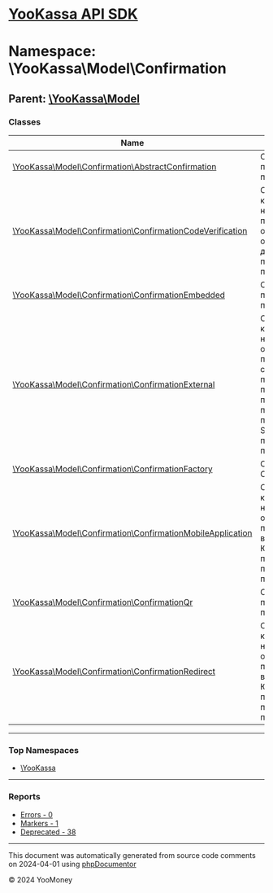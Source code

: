 # [YooKassa API SDK](../home.md)

# Namespace: \YooKassa\Model\Confirmation

## Parent: [\YooKassa\Model](../namespaces/yookassa-model.md)

### Classes

| Name | Summary |
| ---- | ------- |
| [\YooKassa\Model\Confirmation\AbstractConfirmation](../classes/YooKassa-Model-Confirmation-AbstractConfirmation.md) | Способ подтверждения платежа. |
| [\YooKassa\Model\Confirmation\ConfirmationCodeVerification](../classes/YooKassa-Model-Confirmation-ConfirmationCodeVerification.md) | Сценарий при котором необходимо получить одноразовый код от плательщика для подтверждения платежа |
| [\YooKassa\Model\Confirmation\ConfirmationEmbedded](../classes/YooKassa-Model-Confirmation-ConfirmationEmbedded.md) | Способ подтверждения платежа. |
| [\YooKassa\Model\Confirmation\ConfirmationExternal](../classes/YooKassa-Model-Confirmation-ConfirmationExternal.md) | Сценарий при котором необходимо ожидать пока пользователь самостоятельно подтвердит платеж. Например, пользователь подтверждает платеж ответом на SMS или в приложении партнера |
| [\YooKassa\Model\Confirmation\ConfirmationFactory](../classes/YooKassa-Model-Confirmation-ConfirmationFactory.md) | Class ConfirmationFactory |
| [\YooKassa\Model\Confirmation\ConfirmationMobileApplication](../classes/YooKassa-Model-Confirmation-ConfirmationMobileApplication.md) | Сценарий, при котором необходимо отправить плательщика на веб-страницу ЮKassa или партнера для подтверждения платежа |
| [\YooKassa\Model\Confirmation\ConfirmationQr](../classes/YooKassa-Model-Confirmation-ConfirmationQr.md) | Способ подтверждения платежа. |
| [\YooKassa\Model\Confirmation\ConfirmationRedirect](../classes/YooKassa-Model-Confirmation-ConfirmationRedirect.md) | Сценарий, при котором необходимо отправить плательщика на веб-страницу ЮKassa или партнера для подтверждения платежа |

---

### Top Namespaces

* [\YooKassa](../namespaces/yookassa.md)

---

### Reports
* [Errors - 0](../reports/errors.md)
* [Markers - 1](../reports/markers.md)
* [Deprecated - 38](../reports/deprecated.md)

---

This document was automatically generated from source code comments on 2024-04-01 using [phpDocumentor](http://www.phpdoc.org/)

&copy; 2024 YooMoney